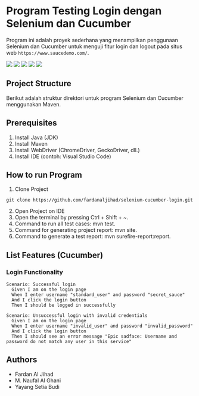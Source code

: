 # Program Testing Login dengan Selenium dan Cucumber

Program ini adalah proyek sederhana yang menampilkan penggunaan Selenium dan Cucumber untuk menguji fitur login dan logout pada situs web `https://www.saucedemo.com/`.

<img src="https://img.shields.io/badge/Java-ED8B00?style=flat&logo=openjdk&logoColor=white"> <img src="https://img.shields.io/badge/-Maven-C71A36?style=flat&logo=apache-maven&logoColor=white"> <img src="https://img.shields.io/badge/-JUnit-25A162?style=flat&logo=junit&logoColor=white"> <img src="https://img.shields.io/badge/-Selenium-43B02A?style=flat&logo=selenium&logoColor=white"> <img src="https://img.shields.io/badge/-Cucumber-23D96C?style=flat&logo=cucumber&logoColor=white">

## Project Structure

Berikut adalah struktur direktori untuk program Selenium dan Cucumber menggunakan Maven.

## Prerequisites
1. Install Java (JDK)
2. Install Maven
3. Install WebDriver (ChromeDriver, GeckoDriver, dll.)
4. Install IDE (contoh: Visual Studio Code)

## How to run Program
1. Clone Project
```shell
git clone https://github.com/fardanaljihad/selenium-cucumber-login.git
```
2. Open Project on IDE
3. Open the terminal by pressing Ctrl + Shift + ~.
4. Command to run all test cases: mvn test.
5. Command for generating project report: mvn site.
6. Command to generate a test report: mvn surefire-report:report.

## List Features (Cucumber)

### Login Functionality

```shell
Scenario: Successful login
  Given I am on the login page
  When I enter username "standard_user" and password "secret_sauce"
  And I click the login button
  Then I should be logged in successfully
```

```shell
Scenario: Unsuccessful login with invalid credentials
  Given I am on the login page
  When I enter username "invalid_user" and password "invalid_password"
  And I click the login button
  Then I should see an error message "Epic sadface: Username and password do not match any user in this service"
```
## Authors
- Fardan Al Jihad
- M. Naufal Al Ghani
- Yayang Setia Budi
